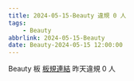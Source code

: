 ```yaml
---
title: 2024-05-15-Beauty 違規 0 人
tags:
    - Beauty
abbrlink: 2024-05-15-Beauty
date: Beauty-2024-05-15 12:00:00
---
```

Beauty 板 [板規連結](https://www.ptt.cc/bbs/Beauty/M.1630069980.A.84B.html)
昨天違規 0 人

